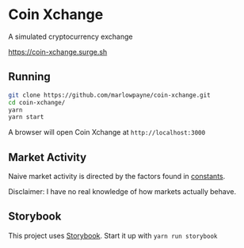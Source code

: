 # Coin Xchange
A simulated cryptocurrency exchange

https://coin-xchange.surge.sh

## Running
```sh
git clone https://github.com/marlowpayne/coin-xchange.git
cd coin-xchange/
yarn
yarn start
```

A browser will open Coin Xchange at `http://localhost:3000`

## Market Activity
Naive market activity is directed by the factors found in [constants](./src/constants/index.js).

Disclaimer: I have no real knowledge of how markets actually behave.

## Storybook
This project uses [Storybook](https://storybook.js.org/). Start it up with `yarn run storybook`
